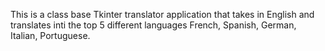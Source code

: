 This is a class base Tkinter translator application that takes in English
and translates inti the top 5 different languages
French, Spanish, German, Italian, Portuguese.
